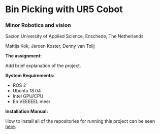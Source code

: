 # Bin Picking with UR5 Cobot
### Minor Robotics and vision
Saxion University of Applied Science, Enschede, The Netherlands

Mattijs Kok, Jeroen Koster, Denny van Tolij

**The assignment:**

Add brief explanation of the project.

**System Requirements:**

- ROS 2
- Ubuntu 18.04
- Intel GPU/CPU
- En VEEEEEL meer

**Installation Manual:**

How to install all of the repositories for running this project can be seen [here](https://github.com/mattijsk14/BinPicking/tree/main/Installation).
